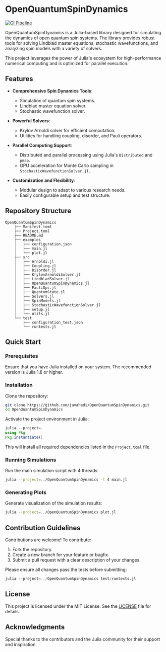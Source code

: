 # OpenQuantumSpinDynamics

[![CI Pipeline](https://github.com/javahedi/OpenQuantumSpinDynamics/actions/workflows/ci.yml/badge.svg)](https://github.com/javahedi/OpenQuantumSpinDynamics/actions/workflows/ci.yml)

OpenQuantumSpinDynamics is a Julia-based library designed for simulating the dynamics of open quantum spin systems. The library provides robust tools for solving Lindblad master equations, stochastic wavefunctions, and analyzing spin models with a variety of solvers. 

This project leverages the power of Julia's ecosystem for high-performance numerical computing and is optimized for parallel execution.

## Features

- **Comprehensive Spin Dynamics Tools**: 
  - Simulation of quantum spin systems.
  - Lindblad master equation solver.
  - Stochastic wavefunction solver.

- **Powerful Solvers**: 
  - Krylov Arnoldi solver for efficient computation.
  - Utilities for handling coupling, disorder, and Pauli operators.

- **Parallel Computing Support**: 
  - Distributed and parallel processing using Julia's `Distributed` and `pmap`.
  - GPU acceleration for Monte Carlo sampling in `StochasticWavefunctionSolver.jl`.

- **Customization and Flexibility**: 
  - Modular design to adapt to various research needs.
  - Easily configurable setup and test structure.

## Repository Structure

```
OpenQuantumSpinDynamics
    ├── Manifest.toml
    ├── Project.toml
    ├── README.md
    ├── examples
    │   ├── configuration.json
    │   ├── main.jl
    │   └── plot.jl
    ├── src
    │   ├── Arnoldi.jl
    │   ├── Coupling.jl
    │   ├── Disorder.jl
    │   ├── KrylovArnoldiSolver.jl
    │   ├── LindbladSolver.jl
    │   ├── OpenQuantumSpinDynamics.jl
    │   ├── PauliOps.jl
    │   ├── QuantumState.jl
    │   ├── Solvers.jl
    │   ├── SpinModels.jl
    │   ├── StochasticWavefunctionSolver.jl
    │   ├── setup.jl
    │   └── utils.jl
    └── test
        ├── configuration_test.json
        └── runtests.jl
```

## Quick Start

### Prerequisites

Ensure that you have Julia installed on your system. The recommended version is Julia 1.8 or higher.

### Installation

Clone the repository:
```bash
git clone https://github.com/javahedi/OpenQuantumSpinDynamics.git
cd OpenQuantumSpinDynamics
```

Activate the project environment in Julia:
```julia
julia --project=.
using Pkg
Pkg.instantiate()
```

This will install all required dependencies listed in the `Project.toml` file.

### Running Simulations

Run the main simulation script with 4 threads:
```bash
julia --project=../OpenQuantumSpinDynamics -t 4 main.jl
```

### Generating Plots

Generate visualization of the simulation results:
```bash
julia --project=../OpenQuantumSpinDynamics plot.jl
```

## Contribution Guidelines

Contributions are welcome! To contribute:
1. Fork the repository.
2. Create a new branch for your feature or bugfix.
3. Submit a pull request with a clear description of your changes.

Please ensure all changes pass the tests before submitting:
```julia
julia --project=../OpenQuantumSpinDynamics test/runtests.jl
```

## License

This project is licensed under the MIT License. See the [LICENSE](LICENSE) file for details.

## Acknowledgments

Special thanks to the contributors and the Julia community for their support and inspiration.


